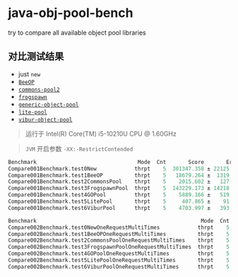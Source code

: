 # java-obj-pool-bench

try to compare all available object pool libraries

## 对比测试结果

- just `new`
- [`BeeOP`](https://github.com/Chris2018998/BeeOP)
- [`commons-pool2`](https://commons.apache.org/proper/commons-pool/)
- [`frogspawn`](https://itcraft.cn/frogspawn/)
- [`generic-object-pool`](https://github.com/bbottema/generic-object-pool)
- [`lite-pool`](https://github.com/nextopcn/lite-pool)
- [`vibur-object-pool`](https://github.com/vibur/vibur-object-pool)

> 运行于 Intel(R) Core(TM) i5-10210U CPU @ 1.60GHz

> `JVM` 开启参数 `-XX:-RestrictContended`

```verilog
Benchmark                                Mode  Cnt       Score       Error   Units
Compare001Benchmark.test0New            thrpt    5  301347.358 ± 22125.385  ops/ms
Compare001Benchmark.test1BeeOP          thrpt    5   18679.264 ±  1319.493  ops/ms
Compare001Benchmark.test2CommonsPool    thrpt    5    2015.602 ±   127.976  ops/ms
Compare001Benchmark.test3FrogspawnPool  thrpt    5  143229.173 ± 14218.968  ops/ms
Compare001Benchmark.test4GOPool         thrpt    5    5889.166 ±   519.793  ops/ms
Compare001Benchmark.test5LitePool       thrpt    5     407.865 ±    91.235  ops/ms
Compare001Benchmark.test6ViburPool      thrpt    5    4703.997 ±   393.154  ops/ms
```

```verilog
Benchmark                                                    Mode  Cnt      Score      Error   Units
Compare002Benchmark.test0NewOneRequestMultiTimes            thrpt    5   6227.045 ± 2143.521  ops/ms
Compare002Benchmark.test1BeeOPOneRequestMultiTimes          thrpt    5  11614.665 ± 1636.184  ops/ms
Compare002Benchmark.test2CommonsPoolOneRequestMultiTimes    thrpt    5     58.541 ±    3.104  ops/ms
Compare002Benchmark.test3FrogspawnPoolOneRequestMultiTimes  thrpt    5    873.924 ±   18.034  ops/ms
Compare002Benchmark.test4GOPoolOneRequestMultiTimes         thrpt    5    172.718 ±    8.730  ops/ms
Compare002Benchmark.test5LitePoolOneRequestMultiTimes       thrpt    5    432.140 ±   72.527  ops/ms
Compare002Benchmark.test6ViburPoolOneRequestMultiTimes      thrpt    5    140.157 ±    3.787  ops/ms
```
